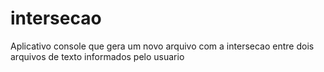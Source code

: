 ﻿# intersecao
Aplicativo console que gera um novo arquivo com a intersecao entre dois arquivos de texto informados pelo usuario
